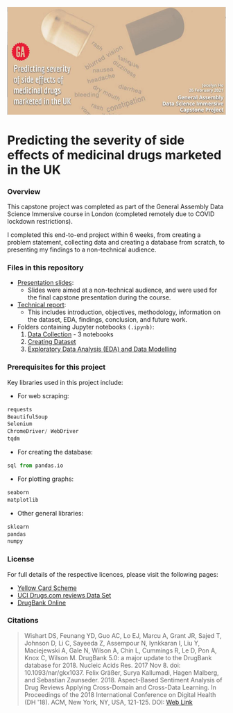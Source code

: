 ![](./banner.png)

# Predicting the severity of side effects of medicinal drugs marketed in the UK

### Overview
This capstone project was completed as part of the General Assembly Data Science Immersive course in London (completed remotely due to COVID lockdown restrictions).

I completed this end-to-end project within 6 weeks, from creating a problem statement, collecting data and creating a database from scratch, to presenting my findings to a non-technical audience.


### Files in this repository
- [Presentation slides]():
    - Slides were aimed at a non-technical audience, and were used for the final capstone presentation during the course.
- [Technical report]():
    - This includes introduction, objectives, methodology, information on the dataset, EDA, findings, conclusion, and future work.
- Folders containing Jupyter notebooks `(.ipynb)`:
    1) [Data Collection](https://github.com/jocelynho/ga_capstone/blob/master/1_data_collection) - 3 notebooks 
    2) [Creating Dataset]()
    3) [Exploratory Data Analysis (EDA) and Data Modelling]()



### Prerequisites for this project
Key libraries used in this project include:
- For web scraping:
```python
requests
BeautifulSoup
Selenium
ChromeDriver/ WebDriver
tqdm
```
- For creating the database:
```python
sql from pandas.io
```
- For plotting graphs:
```python
seaborn
matplotlib
```
- Other general libraries:
```python
sklearn
pandas
numpy
```


### License
For full details of the respective licences, please visit the following pages:
- [Yellow Card Scheme](https://yellowcard.mhra.gov.uk/iDAP/)
- [UCI Drugs.com reviews Data Set](https://archive.ics.uci.edu/ml/datasets/Drug+Review+Dataset+%28Drugs.com%29)
- [DrugBank Online](https://go.drugbank.com/)


### Citations
> Wishart DS, Feunang YD, Guo AC, Lo EJ, Marcu A, Grant JR, Sajed T, Johnson D, Li C, Sayeeda Z, Assempour N, Iynkkaran I, Liu Y, Maciejewski A, Gale N, Wilson A, Chin L, Cummings R, Le D, Pon A, Knox C, Wilson M. DrugBank 5.0: a major update to the DrugBank database for 2018. Nucleic Acids Res. 2017 Nov 8. doi: 10.1093/nar/gkx1037.
> Felix Gräßer, Surya Kallumadi, Hagen Malberg, and Sebastian Zaunseder. 2018. Aspect-Based Sentiment Analysis of Drug Reviews Applying Cross-Domain and Cross-Data Learning. In Proceedings of the 2018 International Conference on Digital Health (DH '18). ACM, New York, NY, USA, 121-125. DOI: [Web Link](https://dl.acm.org/doi/10.1145/3194658.3194677)
